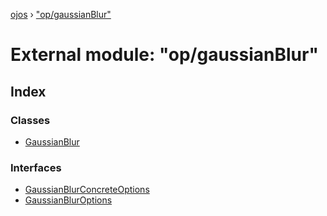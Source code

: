 [ojos](../README.md) › ["op/gaussianBlur"](_op_gaussianblur_.md)

# External module: "op/gaussianBlur"

## Index

### Classes

* [GaussianBlur](../classes/_op_gaussianblur_.gaussianblur.md)

### Interfaces

* [GaussianBlurConcreteOptions](../interfaces/_op_gaussianblur_.gaussianblurconcreteoptions.md)
* [GaussianBlurOptions](../interfaces/_op_gaussianblur_.gaussianbluroptions.md)
